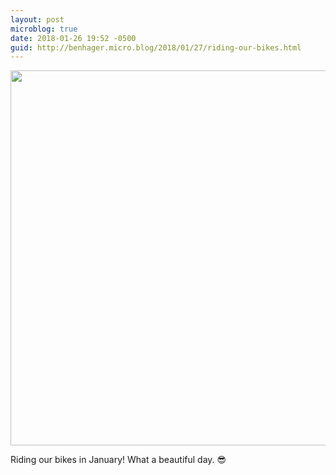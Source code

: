 ```yaml
---
layout: post
microblog: true
date: 2018-01-26 19:52 -0500
guid: http://benhager.micro.blog/2018/01/27/riding-our-bikes.html
---
```




<img src="http://hager.blog/uploads/2018/6caea11535.jpg" width="600" height="600" style="height: auto;" />

Riding our bikes in January! What a beautiful day. 😎


